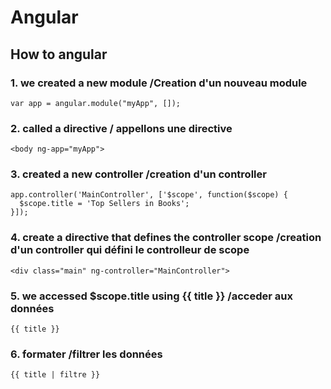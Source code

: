 # Angular

## How to angular

### 1. we created a new module /Creation d'un nouveau module
```
var app = angular.module("myApp", []);
```

### 2. called a directive / appellons une directive
```
<body ng-app="myApp">

```

### 3. created a new controller /creation d'un controller
```
app.controller('MainController', ['$scope', function($scope) { 
  $scope.title = 'Top Sellers in Books'; 
}]);
```

### 4. create a directive that defines the controller scope /creation d'un controller qui défini le controlleur de scope
```
<div class="main" ng-controller="MainController">
```

###  5. we accessed $scope.title using {{ title }} /acceder aux données
```
{{ title }}
```

###  6. formater /filtrer les données
```
{{ title | filtre }}
```
